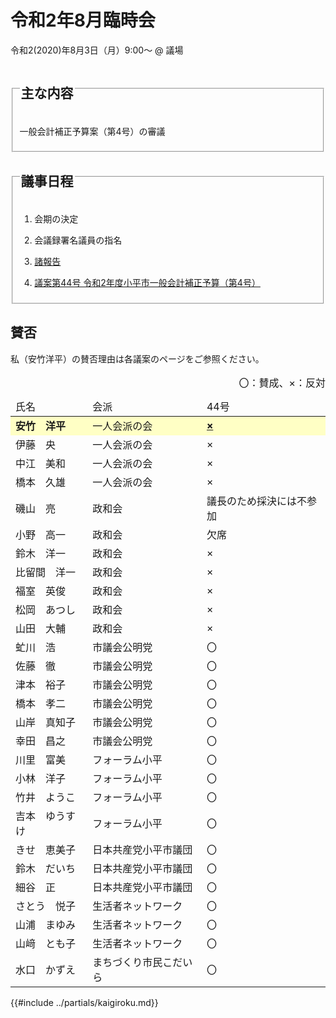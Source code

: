 # 令和2年8月臨時会
令和2(2020)年8月3日（月）9:00～ @ 議場

<fieldset class="summary">
  <legend>
    <h2 class="summary">主な内容</h2>
  </legend>
  <p class="summary"><i class="fa fa-play" aria-hidden="true"></i> 一般会計補正予算案（第4号）の審議</p>
</fieldset>

<fieldset class="nittei">
  <legend>
    <h2> 議事日程 </h2>
  </legend>

1. 会期の決定

1. 会議録署名議員の指名

1. [諸報告](./syohokoku.md)

1. [議案第44号 令和2年度小平市一般会計補正予算（第4号）](./gian-44.md)
</fieldset>


## 賛否
私（安竹洋平）の賛否理由は各議案のページをご参照ください。

<table>
  <caption style="text-align:right;">〇：賛成、×：反対</caption>
  <thead>
    <tr>
      <td>氏名</td>
      <td>会派</td>
      <td>44号</td>
    </tr>
  </thead>
  <tbody>
    <tr style="background-color:#ffffc5;">
      <td><strong>安竹　洋平</strong></td>
      <td>一人会派の会</td>
      <td><strong><a href="./gian-44.md">×</a></strong></td>
    </tr>
    <tr>
      <td>伊藤　央</td>
      <td>一人会派の会</td>
      <td>×</td>
    </tr>
    <tr>
      <td>中江　美和</td>
      <td>一人会派の会</td>
      <td>×</td>
    </tr>
    <tr>
      <td>橋本　久雄</td>
      <td>一人会派の会</td>
      <td>×</td>
    </tr>
    <tr>
      <td>磯山　亮</td>
      <td>政和会</td>
      <td>議長のため採決には不参加</td>
    </tr>
    <tr>
      <td>小野　高一</td>
      <td>政和会</td>
      <td>欠席</td>
    </tr>
    <tr>
      <td>鈴木　洋一</td>
      <td>政和会</td>
      <td>×</td>
    </tr>
    <tr>
      <td>比留間　洋一</td>
      <td>政和会</td>
      <td>×</td>
    </tr>
    <tr>
      <td>福室　英俊</td>
      <td>政和会</td>
      <td>×</td>
    </tr>
    <tr>
      <td>松岡　あつし</td>
      <td>政和会</td>
      <td>×</td>
    </tr>
    <tr>
      <td>山田　大輔</td>
      <td>政和会</td>
      <td>×</td>
    </tr>
    <tr>
      <td>虻川　浩</td>
      <td>市議会公明党</td>
      <td>〇</td>
    </tr>
    <tr>
      <td>佐藤　徹</td>
      <td>市議会公明党</td>
      <td>〇</td>
    </tr>
    <tr>
      <td>津本　裕子</td>
      <td>市議会公明党</td>
      <td>〇</td>
    </tr>
    <tr>
      <td>橋本　孝二</td>
      <td>市議会公明党</td>
      <td>〇</td>
    </tr>
    <tr>
      <td>山岸　真知子</td>
      <td>市議会公明党</td>
      <td>〇</td>
    </tr>
    <tr>
      <td>幸田　昌之</td>
      <td>市議会公明党</td>
      <td>〇</td>
    </tr>
    <tr>
      <td>川里　富美</td>
      <td>フォーラム小平</td>
      <td>〇</td>
    </tr>
    <tr>
      <td>小林　洋子</td>
      <td>フォーラム小平</td>
      <td>〇</td>
    </tr>
    <tr>
      <td>竹井　ようこ</td>
      <td>フォーラム小平</td>
      <td>〇</td>
    </tr>
    <tr>
      <td>吉本　ゆうすけ</td>
      <td>フォーラム小平</td>
      <td>〇</td>
    </tr>
    <tr>
      <td>きせ　恵美子</td>
      <td>日本共産党小平市議団</td>
      <td>〇</td>
    </tr>
    <tr>
      <td>鈴木　だいち</td>
      <td>日本共産党小平市議団</td>
      <td>〇</td>
    </tr>
    <tr>
      <td>細谷　正</td>
      <td>日本共産党小平市議団</td>
      <td>〇</td>
    </tr>
    <tr>
      <td>さとう　悦子</td>
      <td>生活者ネットワーク</td>
      <td>〇</td>
    </tr>
    <tr>
      <td>山浦　まゆみ</td>
      <td>生活者ネットワーク</td>
      <td>〇</td>
    </tr>
    <tr>
      <td>山﨑　とも子</td>
      <td>生活者ネットワーク</td>
      <td>〇</td>
    </tr>
    <tr>
      <td>水口　かずえ</td>
      <td>まちづくり市民こだいら</td>
      <td>〇</td>
    </tr>
  </tbody>
</table>

{{#include ../partials/kaigiroku.md}}